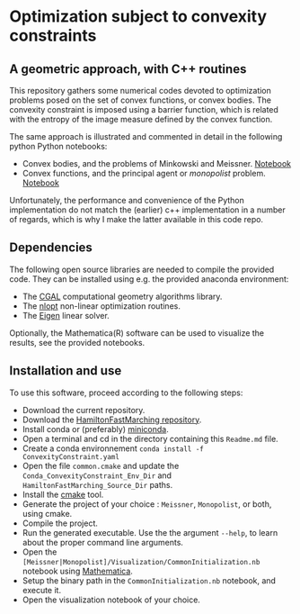 # Optimization subject to convexity constraints
## A geometric approach, with C++ routines

This repository gathers some numerical codes devoted to optimization problems posed on the set of convex functions, or convex bodies. The convexity constraint is imposed using a barrier function, which is related with the entropy of the image measure defined by the convex function.

The same approach is illustrated and commented in detail in the following python Python notebooks:
- Convex bodies, and the problems of Minkowski and Meissner. [Notebook](https://nbviewer.org/github/Mirebeau/AdaptiveGridDiscretizations_showcase/blob/master/Notebooks_Algo/Meissner.ipynb)
- Convex functions, and the principal agent or *monopolist* problem. [Notebook](https://nbviewer.org/github/Mirebeau/AdaptiveGridDiscretizations/blob/master/Notebooks_Algo/Monopolist.ipynb)

Unfortunately, the performance and convenience of the Python implementation do not match the (earlier) c++ implementation in a number of regards, which is why I make the latter available in this code repo. 


## Dependencies

The following open source libraries are needed to compile the provided code. They can be installed using e.g. the provided anaconda environment:
 - The [CGAL](http://www.cgal.org/) computational geometry algorithms library.
 - The [nlopt](http://ab-initio.mit.edu/nlopt) non-linear optimization routines.
 - The [Eigen](http://eigen.tuxfamily.org/) linear solver.

Optionally, the Mathematica(R) software can be used to visualize the results, see the provided notebooks.

## Installation and use

To use this software, proceed according to the following steps:
- Download the current repository.
- Download the [HamiltonFastMarching repository](https://github.com/Mirebeau/HamiltonFastMarching).
- Install conda or (preferably) [miniconda](https://docs.conda.io/en/latest/miniconda.html).
- Open a terminal and cd in the directory containing this `Readme.md` file.
- Create a conda environnement `conda install -f ConvexityConstraint.yaml`
- Open the file `common.cmake` and update the `Conda_ConvexityConstraint_Env_Dir` and `HamiltonFastMarching_Source_Dir` paths.
- Install the [cmake](https://cmake.org) tool.
- Generate the project of your choice : `Meissner`, `Monopolist`, or both, using cmake. 
- Compile the project.
- Run the generated executable. Use the the argument `--help`, to learn about the proper command line arguments.
- Open the `[Meissner|Monopolist]/Visualization/CommonInitialization.nb` notebook using [Mathematica](https://www.wolfram.com/mathematica/).
- Setup the binary path in the `CommonInitialization.nb` notebook, and execute it. 
- Open the visualization notebook of your choice. 


<!---
Original Meissner code : 
/Users/mirebeau/Dropbox/Programmes/2015/9_Septembre/Minkowski 

Original Principal agent C++ code : 
/Users/mirebeau/Dropbox/Programmes/2015/1_Janvier/OptimizationTests/CGalTest

Original Principal agent visualization code : 
/Users/mirebeau/Dropbox/Shared/Quentin/SubgradientBarrier/Mathematica
--->